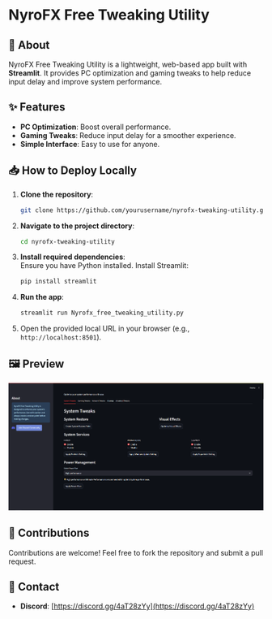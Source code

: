 # NyroFX Free Tweaking Utility

## 🚀 About
NyroFX Free Tweaking Utility is a lightweight, web-based app built with **Streamlit**. It provides PC optimization and gaming tweaks to help reduce input delay and improve system performance.

## ✨ Features
- **PC Optimization**: Boost overall performance.  
- **Gaming Tweaks**: Reduce input delay for a smoother experience.  
- **Simple Interface**: Easy to use for anyone.

## 📥 How to Deploy Locally
1. **Clone the repository**:  
   ```bash
   git clone https://github.com/yourusername/nyrofx-tweaking-utility.git
   ```

2. **Navigate to the project directory**:  
   ```bash
   cd nyrofx-tweaking-utility
   ```

3. **Install required dependencies**:  
   Ensure you have Python installed. Install Streamlit:  
   ```bash
   pip install streamlit
   ```

4. **Run the app**:  
   ```bash
   streamlit run Nyrofx_free_tweaking_utility.py
   ```

5. Open the provided local URL in your browser (e.g., `http://localhost:8501`).

## 🖼️ Preview
![Preview](Assets/Preview.PNG)

## 🤝 Contributions
Contributions are welcome! Feel free to fork the repository and submit a pull request.

## 📧 Contact
- **Discord**: [https://discord.gg/4aT28zYy](https://discord.gg/4aT28zYy)
